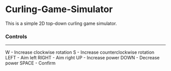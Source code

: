 # Curling-Game-Simulator
This is a simple 2D top-down curling game simulator.

### Controls
-----------------
W - Increase clockwise rotation
S - Increase counterclockwise rotation
LEFT - Aim left
RIGHT - Aim right
UP - Increase power
DOWN - Decrease power
SPACE - Confirm
